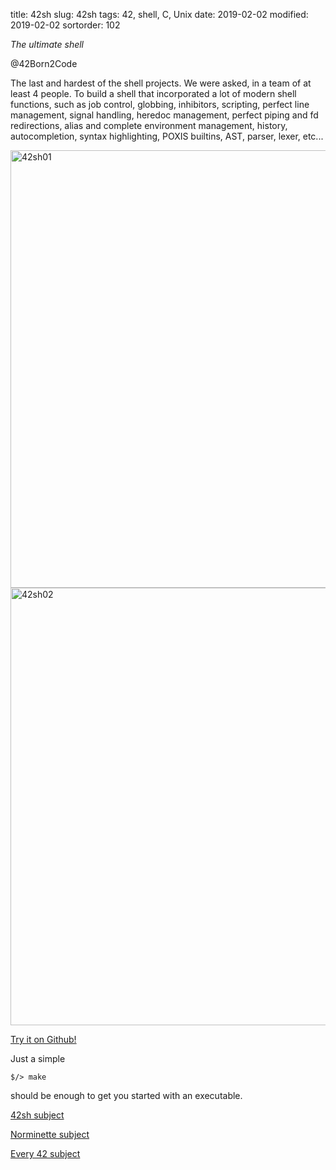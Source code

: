 title: 42sh
slug: 42sh
tags: 42, shell, C, Unix
date: 2019-02-02
modified: 2019-02-02
sortorder: 102

_The ultimate shell_

@42Born2Code


The last and hardest of the shell projects. We were asked, in a team of at least 4 people. To build a shell that incorporated a lot of modern shell functions, such as job control, globbing, inhibitors, scripting, perfect line management, signal handling, heredoc management, perfect piping and fd redirections, alias and complete environment management, history, autocompletion, syntax highlighting, POXIS builtins, AST, parser, lexer, etc...

<img src="/images/42sh01.gif" alt="42sh01" width="700"/>
<img src="/images/42sh02.gif" alt="42sh02" width="700"/>

[Try it on Github!](https://github.com/abguimba/42-42sh)  




Just a simple

    $/> make

should be enough to get you started with an executable.


[42sh subject](PDFs/42-42sh.en.pdf)

[Norminette subject](https://github.com/Binary-Hackers/42_Subjects/blob/master/04_Norme/norme_2_0_1.pdf)

[Every 42 subject](https://github.com/agavrel/42_Subjects)

